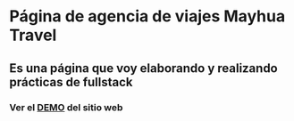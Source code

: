 # Página de agencia de viajes Mayhua Travel
## Es una página que voy elaborando y realizando prácticas de fullstack
### Ver el [DEMO]() del sitio web